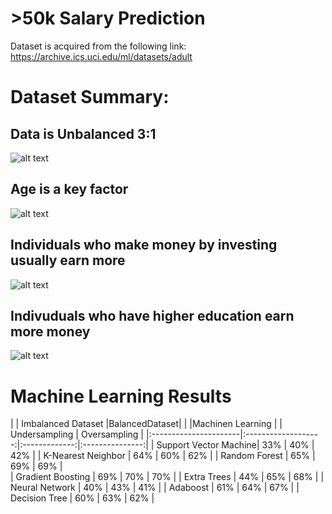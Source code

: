 # >50k Salary Prediction
Dataset is acquired from the following link: https://archive.ics.uci.edu/ml/datasets/adult

# Dataset Summary:
## Data is Unbalanced 3:1
![alt text](https://github.com/nickbiso/50k-Salary-Prediction/blob/master/plots/unbalanced.png)

## Age is a key factor
![alt text](https://github.com/nickbiso/50k-Salary-Prediction/blob/master/plots/age.png)

## Individuals who make money by investing usually earn more  
![alt text](https://github.com/nickbiso/50k-Salary-Prediction/blob/master/plots/capitalgains.png)

## Indivuduals who have higher education earn more money
![alt text](https://github.com/nickbiso/50k-Salary-Prediction/blob/master/plots/education.png)

# Machine Learning Results
|	                      |	Imbalanced Dataset	|BalancedDataset|                 |
|Machinen Learning      |		                  |	Undersampling	|	 Oversampling	  |
|:----------------------|:-------------------:|:-------------:|:---------------:|
|	Support Vector Machine|	33%	                |	40%	          |	42%	            |
|	K-Nearest Neighbor	  |	64%	                |	60%	          |	62%	            |
|	Random Forest	        |	65%	                |	69%	          |	69%	            |           
|	Gradient Boosting	    |	69%	                |	70%	          |	70%	            |
|	Extra Trees	          |	44%               	|	65%	          |	68%	            |
|	Neural Network	      |	40%	                |	43%	          |	41%	            |
|	Adaboost	            |	61%               	|	64%	          |	67%	            |
|	Decision Tree	        |	60%	                |	63%         	|	62%	            |

